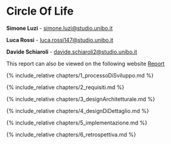 # Circle Of Life

**Simone Luzi** - <simone.luzi@studio.unibo.it>

**Luca Rossi** - <luca.rossi147@studio.unibo.it>

**Davide Schiaroli** - <davide.schiaroli2@studio.unibo.it>

This report can also be viewed on the following website [Report](https://schiaro98.github.io/PPS-20-CoF)

{% include_relative chapters/1_processoDiSviluppo.md %}

{% include_relative chapters/2_requisiti.md %}

{% include_relative chapters/3_designArchitetturale.md %}

{% include_relative chapters/4_designDiDettaglio.md %}

{% include_relative chapters/5_implementazione.md %}

{% include_relative chapters/6_retrospettiva.md %}
